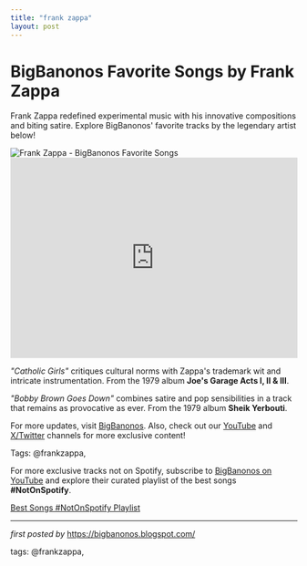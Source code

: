 ```yaml
---
title: "frank zappa"
layout: post
---
```

<!-- Title of the Post -->
<h1 >BigBanonos Favorite Songs by Frank Zappa</h1> <!-- Introductory Text -->
<p >Frank Zappa redefined experimental music with his innovative compositions and biting satire. Explore BigBanonos' favorite tracks by the legendary artist below!</p> <!-- Featured Image -->
<div > <img src="https://i.scdn.co/image/f2c74b01414e5d40b07baea7e5a2e7dd00b85c5b" alt="Frank Zappa - BigBanonos Favorite Songs" />
</div> <!-- Spotify Embed -->
<div > <iframe src="https://open.spotify.com/embed/playlist/2RqAiL6R4PvjGGcUMsi7pz?utm_source=generator" width="100%" height="352" frameborder="0" allowfullscreen="" allow="autoplay; clipboard-write; encrypted-media; fullscreen; picture-in-picture" loading="lazy"></iframe>
</div> <!-- Song Information -->
<div > <p><em>"Catholic Girls"</em> critiques cultural norms with Zappa's trademark wit and intricate instrumentation. From the 1979 album <strong>Joe's Garage Acts I, II & III</strong>.</p> <p><em>"Bobby Brown Goes Down"</em> combines satire and pop sensibilities in a track that remains as provocative as ever. From the 1979 album <strong>Sheik Yerbouti</strong>.</p>
</div> <!-- Footer Links -->
<div > <p>For more updates, visit <a href="https://bigbanonos.blogspot.com/" target="_blank">BigBanonos</a>. Also, check out our <a href="https://www.youtube.com/@BigBanonos" target="_blank">YouTube</a> and <a href="https://x.com/bigbanonos" target="_blank">X/Twitter</a> channels for more exclusive content!</p>
</div> <!-- Tags -->
<p >Tags: @frankzappa,</p>


<!--Subscribe and Playlist Links-->
<div>
    <p>For more exclusive tracks not on Spotify, subscribe to <a href="https://www.youtube.com/@BigBanonos" target="_blank">BigBanonos on YouTube</a> and explore their curated playlist of the best songs <strong>#NotOnSpotify</strong>.</p>
    <p><a href="https://www.youtube.com/playlist?list=PLtuNtuTatqI0kFahUCbtbfenC_ET5O_tr" target="_blank">Best Songs #NotOnSpotify Playlist<br /></a></p></div>

<hr />

<p><em>first posted by</em> <a href="https://bigbanonos.blogspot.com/" rel="noopener" target="_new">https://bigbanonos.blogspot.com/</a></p>

<p>tags: @frankzappa,</p>
